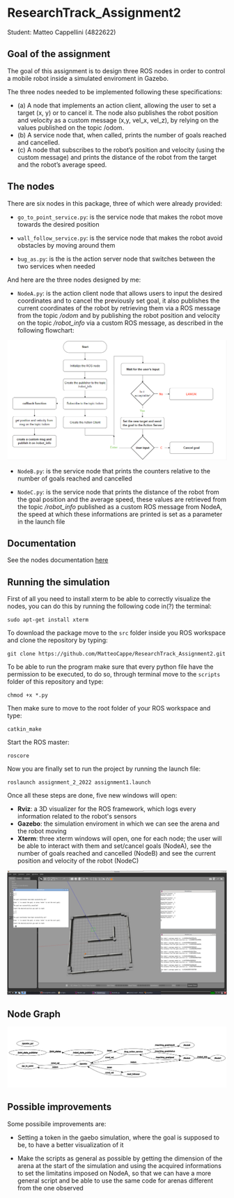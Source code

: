 # ResearchTrack_Assignment2

Student: Matteo Cappellini (4822622)

Goal of the assignment
---------------------------

The goal of this assignment is to design three ROS nodes in order to control a mobile robot inside a simulated enviroment in Gazebo.

The three nodes needed to be implemented following these specifications:

- (a) A node that implements an action client, allowing the user to set a target (x, y) or to cancel it. The node
also publishes the robot position and velocity as a custom message (x,y, vel_x, vel_z), by relying on the values
published on the topic /odom.
- (b) A service node that, when called, prints the number of goals reached and cancelled.
- (c) A node that subscribes to the robot’s position and velocity (using the custom message) and prints the
distance of the robot from the target and the robot’s average speed.

The nodes
---------------------------

There are six nodes in this package, three of which were already provided:

- `go_to_point_service.py`: is the service node that makes the robot move towards the desired position

- `wall_follow_service.py`: is the service node that makes the robot avoid obstacles by moving around them

- `bug_as.py`: is the is the action server node that switches between the two services when needed

And here are the three nodes designed by me:

- `NodeA.py`: is the action client node that allows users to input the desired coordinates and to cancel the previously set goal, it also publishes the current coordinates of the robot by retrieving them via a ROS message from the topic _/odom_ and by publishing the robot position and velocity on the topic _/robot_info_ via a custom ROS message, as described in the following flowchart:

![Flowchart of NodeA](assignment2_flowchart.png)

- `NodeB.py`: is the service node that prints the counters relative to the number of goals reached and cancelled

- `NodeC.py`: is the service node that prints the distance of the robot from the goal position and the average speed, these values are retrieved from the topic _/robot_info_ published as a custom ROS message from NodeA, the speed at which these informations are printed is set as a parameter in the launch file

Documentation
---------------------------

See the nodes documentation [here](https://matteocappe.github.io/ResearchTrack1_Assignment2/index.html)

Running the simulation
---------------------------

First of all you need to install xterm to be able to correctly visualize the nodes, you can do this by running the following code in(?) the terminal:

```
sudo apt-get install xterm
```

To download the package move to the `src` folder inside you ROS workspace and clone the repository by typing:

```
git clone https://github.com/MatteoCappe/ResearchTrack_Assignment2.git
```

To be able to run the program make sure that every python file have the permission to be executed, to do so, through terminal move to the `scripts` folder of this repository and type:

```
chmod +x *.py
```

Then make sure to move to the root folder of your ROS workspace and type:

```
catkin_make
```

Start the ROS master:

```
roscore
```

Now you are finally set to run the project by running the launch file:

```
roslaunch assignment_2_2022 assignment1.launch 
```

Once all these steps are done, five new windows will open:

- **Rviz**: a 3D visualizer for the ROS framework, which logs every information related to the robot's sensors
- **Gazebo**: the simulation enviroment in which we can see the arena and the robot moving
- **Xterm**: three xterm windows will open, one for each node; the user will be able to interact with them and set/cancel goals (NodeA), see the number of goals reached and cancelled (NodeB) and see the current position and velocity of the robot (NodeC)

![Simulation](assignment2_whole.png)

Node Graph
---------------------------

![Node Graph](assignment2_rqtgraph.png)

Possible improvements
---------------------------

Some possibile improvements are:

- Setting a token in the gaebo simulation, where the goal is supposed to be, to have a better visualization of it
 
- Make the scripts as general as possible by getting the dimension of the arena at the start of the simulation and using the acquired informations to set the limitatins imposed on NodeA, so that we can have a more general script and be able to use the same code for arenas different from the one observed
